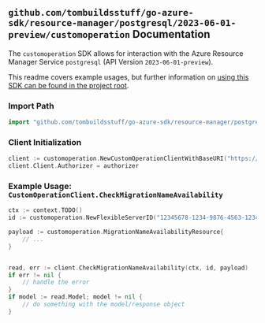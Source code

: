 
## `github.com/tombuildsstuff/go-azure-sdk/resource-manager/postgresql/2023-06-01-preview/customoperation` Documentation

The `customoperation` SDK allows for interaction with the Azure Resource Manager Service `postgresql` (API Version `2023-06-01-preview`).

This readme covers example usages, but further information on [using this SDK can be found in the project root](https://github.com/tombuildsstuff/go-azure-sdk/tree/main/docs).

### Import Path

```go
import "github.com/tombuildsstuff/go-azure-sdk/resource-manager/postgresql/2023-06-01-preview/customoperation"
```


### Client Initialization

```go
client := customoperation.NewCustomOperationClientWithBaseURI("https://management.azure.com")
client.Client.Authorizer = authorizer
```


### Example Usage: `CustomOperationClient.CheckMigrationNameAvailability`

```go
ctx := context.TODO()
id := customoperation.NewFlexibleServerID("12345678-1234-9876-4563-123456789012", "example-resource-group", "flexibleServerValue")

payload := customoperation.MigrationNameAvailabilityResource{
	// ...
}


read, err := client.CheckMigrationNameAvailability(ctx, id, payload)
if err != nil {
	// handle the error
}
if model := read.Model; model != nil {
	// do something with the model/response object
}
```

